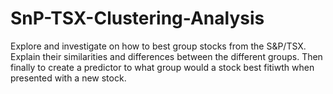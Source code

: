 # SnP-TSX-Clustering-Analysis
Explore and investigate on how to best group stocks from the S&amp;P/TSX. Explain their similarities and differences between the different groups. Then finally to create a predictor to what group would a stock best fitiwth  when presented with a new stock.
